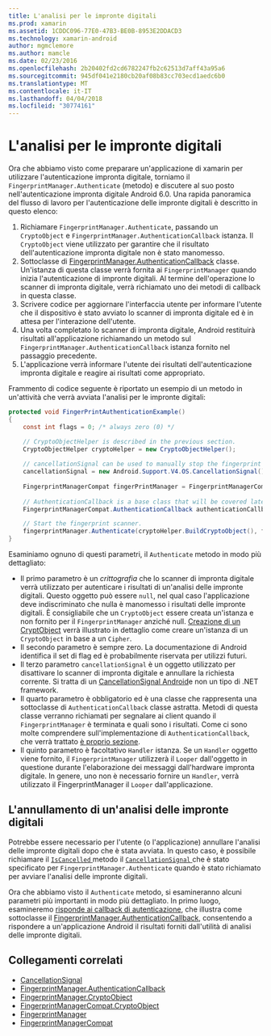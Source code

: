 ```yaml
---
title: L'analisi per le impronte digitali
ms.prod: xamarin
ms.assetid: 1CDDC096-77E0-47B3-BE0B-8953E2DDACD3
ms.technology: xamarin-android
author: mgmclemore
ms.author: mamcle
ms.date: 02/23/2016
ms.openlocfilehash: 2b20402fd2cd6782247fb2c62513d7aff43a95a6
ms.sourcegitcommit: 945df041e2180cb20af08b83cc703ecd1aedc6b0
ms.translationtype: MT
ms.contentlocale: it-IT
ms.lasthandoff: 04/04/2018
ms.locfileid: "30774161"
---
```

# <a name="scanning-for-fingerprints"></a>L'analisi per le impronte digitali

Ora che abbiamo visto come preparare un'applicazione di xamarin per utilizzare l'autenticazione impronta digitale, torniamo il `FingerprintManager.Authenticate` (metodo) e discutere al suo posto nell'autenticazione impronta digitale Android 6.0. Una rapida panoramica del flusso di lavoro per l'autenticazione delle impronte digitali è descritto in questo elenco:

1. Richiamare `FingerprintManager.Authenticate`, passando un `CryptoObject` e `FingerprintManager.AuthenticationCallback` istanza. Il `CryptoObject` viene utilizzato per garantire che il risultato dell'autenticazione impronta digitale non è stato manomesso. 
2. Sottoclasse di [FingerprintManager.AuthenticationCallback](http://developer.android.com/reference/android/hardware/fingerprint/FingerprintManager.AuthenticationCallback.html) classe. Un'istanza di questa classe verrà fornita ai `FingerprintManager` quando inizia l'autenticazione di impronte digitali. Al termine dell'operazione lo scanner di impronta digitale, verrà richiamato uno dei metodi di callback in questa classe.
3. Scrivere codice per aggiornare l'interfaccia utente per informare l'utente che il dispositivo è stato avviato lo scanner di impronta digitale ed è in attesa per l'interazione dell'utente. 
4. Una volta completato lo scanner di impronta digitale, Android restituirà risultati all'applicazione richiamando un metodo sul `FingerprintManager.AuthenticationCallback` istanza fornito nel passaggio precedente.
5. L'applicazione verrà informare l'utente dei risultati dell'autenticazione impronta digitale e reagire ai risultati come appropriato. 

Frammento di codice seguente è riportato un esempio di un metodo in un'attività che verrà avviata l'analisi per le impronte digitali:

```csharp
protected void FingerPrintAuthenticationExample()
{
    const int flags = 0; /* always zero (0) */

    // CryptoObjectHelper is described in the previous section.
    CryptoObjectHelper cryptoHelper = new CryptoObjectHelper();    
    
    // cancellationSignal can be used to manually stop the fingerprint scanner. 
    cancellationSignal = new Android.Support.V4.OS.CancellationSignal();
    
    FingerprintManagerCompat fingerPrintManager = FingerprintManagerCompat.From(this);
    
    // AuthenticationCallback is a base class that will be covered later on in this guide.
    FingerprintManagerCompat.AuthenticationCallback authenticationCallback = new MyAuthCallbackSample(this);

    // Start the fingerprint scanner.
    fingerprintManager.Authenticate(cryptoHelper.BuildCryptoObject(), flags, cancellationSignal, authenticationCallback, null);
}
```

Esaminiamo ognuno di questi parametri, il `Authenticate` metodo in modo più dettagliato:

* Il primo parametro è un _crittografia_ che lo scanner di impronta digitale verrà utilizzato per autenticare i risultati di un'analisi delle impronte digitali. Questo oggetto può essere `null`, nel qual caso l'applicazione deve indiscriminato che nulla è manomesso i risultati delle impronte digitali. È consigliabile che un `CryptoObject` essere creata un'istanza e non fornito per il `FingerprintManager` anziché null. [Creazione di un CryptObject](~/android/platform/fingerprint-authentication/creating-a-cryptoobject.md) verrà illustrato in dettaglio come creare un'istanza di un `CryptoObject` in base a un `Cipher`.
* Il secondo parametro è sempre zero. La documentazione di Android identifica il set di flag ed è probabilmente riservata per utilizzi futuri. 
* Il terzo parametro `cancellationSignal` è un oggetto utilizzato per disattivare lo scanner di impronta digitale e annullare la richiesta corrente. Si tratta di un [CancellationSignal Android](http://developer.android.com/reference/android/os/CancellationSignal.html)e non un tipo di .NET framework.
* Il quarto parametro è obbligatorio ed è una classe che rappresenta una sottoclasse di `AuthenticationCallback` classe astratta. Metodi di questa classe verranno richiamati per segnalare ai client quando il `FingerprintManager` è terminata e quali sono i risultati. Come ci sono molte comprendere sull'implementazione di `AuthenticationCallback`, che verrà trattato [è proprio sezione](~/android/platform/fingerprint-authentication/fingerprint-authentication-callbacks.md).
* Il quinto parametro è facoltativo `Handler` istanza. Se un `Handler` oggetto viene fornito, il `FingerprintManager` utilizzerà il `Looper` dall'oggetto in questione durante l'elaborazione dei messaggi dall'hardware impronta digitale. In genere, uno non è necessario fornire un `Handler`, verrà utilizzato il FingerprintManager il `Looper` dall'applicazione.

## <a name="cancelling-a-fingerprint-scan"></a>L'annullamento di un'analisi delle impronte digitali

Potrebbe essere necessario per l'utente (o l'applicazione) annullare l'analisi delle impronte digitali dopo che è stata avviata. In questo caso, è possibile richiamare il [ `IsCancelled` ](http://developer.android.com/reference/android/os/CancellationSignal.html#isCanceled()) metodo il [ `CancellationSignal` ](http://developer.android.com/reference/android/os/CancellationSignal.html) che è stato specificato per `FingerprintManager.Authenticate` quando è stato richiamato per avviare l'analisi delle impronte digitali.

Ora che abbiamo visto il `Authenticate` metodo, si esamineranno alcuni parametri più importanti in modo più dettagliato. In primo luogo, esamineremo [risponde ai callback di autenticazione](~/android/platform/fingerprint-authentication/fingerprint-authentication-callbacks.md), che illustra come sottoclasse il [FingerprintManager.AuthenticationCallback](http://developer.android.com/reference/android/hardware/fingerprint/FingerprintManager.AuthenticationCallback.html), consentendo a rispondere a un'applicazione Android il risultati forniti dall'utilità di analisi delle impronte digitali.




## <a name="related-links"></a>Collegamenti correlati

- [CancellationSignal](http://developer.android.com/reference/android/os/CancellationSignal.html)
- [FingerprintManager.AuthenticationCallback](http://developer.android.com/reference/android/hardware/fingerprint/FingerprintManager.AuthenticationCallback.html)
- [FingerprintManager.CryptoObject](http://developer.android.com/reference/android/hardware/fingerprint/FingerprintManager.CryptoObject.html)
- [FingerprintManagerCompat.CryptoObject](http://developer.android.com/reference/android/support/v4/hardware/fingerprint/FingerprintManagerCompat.CryptoObject.html)
- [FingerprintManager](http://developer.android.com/reference/android/hardware/fingerprint/FingerprintManager.html)
- [FingerprintManagerCompat](http://developer.android.com/reference/android/support/v4/hardware/fingerprint/FingerprintManagerCompat.html)

